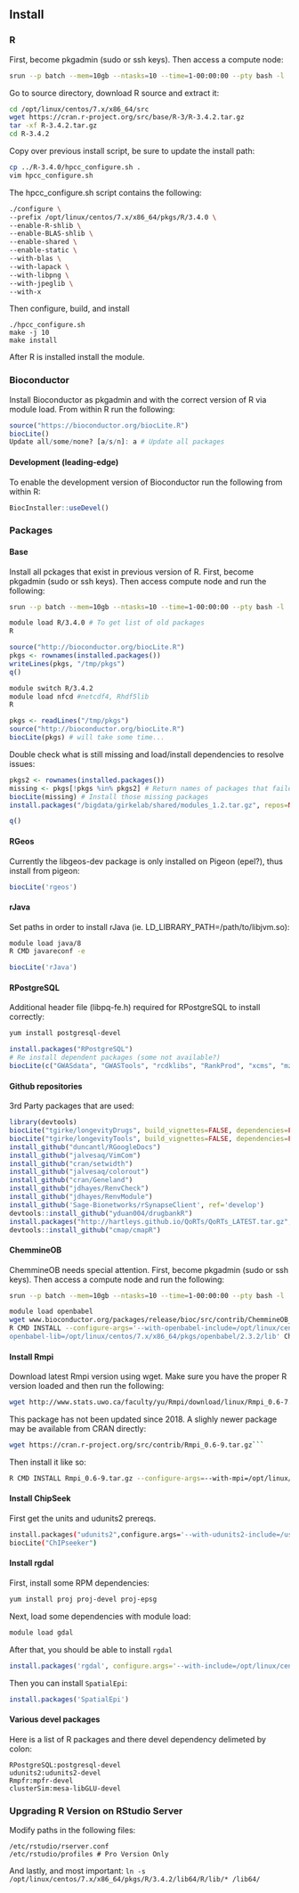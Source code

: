 ## Install
### R
First, become pkgadmin (sudo or ssh keys).
Then access a compute node:
```bash
srun --p batch --mem=10gb --ntasks=10 --time=1-00:00:00 --pty bash -l
```

Go to source directory, download R source and extract it:
```bash
cd /opt/linux/centos/7.x/x86_64/src
wget https://cran.r-project.org/src/base/R-3/R-3.4.2.tar.gz
tar -xf R-3.4.2.tar.gz 
cd R-3.4.2
```

Copy over previous install script, be sure to update the install path:
```bash
cp ../R-3.4.0/hpcc_configure.sh .
vim hpcc_configure.sh
```
The hpcc_configure.sh script contains the following:
```bash
./configure \
--prefix /opt/linux/centos/7.x/x86_64/pkgs/R/3.4.0 \
--enable-R-shlib \
--enable-BLAS-shlib \
--enable-shared \
--enable-static \
--with-blas \
--with-lapack \
--with-libpng \
--with-jpeglib \
--with-x
```

Then configure, build, and install
```
./hpcc_configure.sh 
make -j 10
make install
```



After R is installed install the module.

### Bioconductor
Install Bioconductor as pkgadmin and with the correct version of R via module load.
From within R run the following:
```r
source("https://bioconductor.org/biocLite.R")
biocLite()
Update all/some/none? [a/s/n]: a # Update all packages
```
#### Development (leading-edge)
To enable the development version of Bioconductor run the following from within R:
```r
BiocInstaller::useDevel()
```

### Packages
#### Base
Install all pckages that exist in previous version of R.
First, become pkgadmin (sudo or ssh keys).
Then access compute node and run the following:
```bash
srun --p batch --mem=10gb --ntasks=10 --time=1-00:00:00 --pty bash -l

module load R/3.4.0 # To get list of old packages
R
```
```r
source("http://bioconductor.org/biocLite.R")
pkgs <- rownames(installed.packages())
writeLines(pkgs, "/tmp/pkgs")
q()
```
```bash
module switch R/3.4.2
module load nfcd #netcdf4, Rhdf5lib
R
```
```r
pkgs <- readLines("/tmp/pkgs")
source("http://bioconductor.org/biocLite.R")
biocLite(pkgs) # will take some time...
```

Double check what is still missing and load/install dependencies to resolve issues:
```r
pkgs2 <- rownames(installed.packages())
missing <- pkgs[!pkgs %in% pkgs2] # Return names of packages that failed to install
biocLite(missing) # Install those missing packages
install.packages("/bigdata/girkelab/shared/modules_1.2.tar.gz", repos=NULL) # Maintained by Tyler

q()
```

#### RGeos
Currently the libgeos-dev package is only installed on Pigeon (epel?), thus install from pigeon:
```r
biocLite('rgeos')
```

#### rJava
Set paths in order to install rJava (ie. LD_LIBRARY_PATH=/path/to/libjvm.so):
```bash
module load java/8
R CMD javareconf -e 
```
```r
biocLite('rJava')
```

#### RPostgreSQL
Additional header file (libpq-fe.h) required for RPostgreSQL to install correctly:
```bash
yum install postgresql-devel
```
```r
install.packages("RPostgreSQL")
# Re install dependent packages (some not available?)
biocLite(c("GWASdata", "GWASTools", "rcdklibs", "RankProd", "xcms", "mzR", "rgeos", "ncdf4", "rJava"))
```

#### Github repositories
3rd Party packages that are used:
```r
library(devtools)
biocLite("tgirke/longevityDrugs", build_vignettes=FALSE, dependencies=FALSE)
biocLite("tgirke/longevityTools", build_vignettes=FALSE, dependencies=FALSE)
install_github("duncantl/RGoogleDocs")
install_github("jalvesaq/VimCom")
install_github("cran/setwidth")
install_github("jalvesaq/colorout")
install_github("cran/Geneland")
install_github("jdhayes/RenvCheck")
install_github("jdhayes/RenvModule")
install_github('Sage-Bionetworks/rSynapseClient', ref='develop')
devtools::install_github("yduan004/drugbankR")
install.packages("http://hartleys.github.io/QoRTs/QoRTs_LATEST.tar.gz",repos=NULL,type="source")
devtools::install_github("cmap/cmapR")
```

#### ChemmineOB
ChemmineOB needs special attention.
First, become pkgadmin (sudo or ssh keys).
Then access a compute node and run the following:
```bash
srun --p batch --mem=10gb --ntasks=10 --time=1-00:00:00 --pty bash -l

module load openbabel
wget www.bioconductor.org/packages/release/bioc/src/contrib/ChemmineOB_1.14.0.tar.gz
R CMD INSTALL --configure-args='--with-openbabel-include=/opt/linux/centos/7.x/x86_64/pkgs/openbabel/2.3.2/include/openbabel-2.0 --with-
openbabel-lib=/opt/linux/centos/7.x/x86_64/pkgs/openbabel/2.3.2/lib' ChemmineOB_1.16.0.tar.gz
```

#### Install Rmpi

Download latest Rmpi version using wget. Make sure you have the proper R version loaded and then run the following:

```bash
wget http://www.stats.uwo.ca/faculty/yu/Rmpi/download/linux/Rmpi_0.6-7.tar.gz
```

This package has not been updated since 2018. A slighly newer package may be available from CRAN directly:

```bash
wget https://cran.r-project.org/src/contrib/Rmpi_0.6-9.tar.gz```
```

Then install it like so:
```bash
R CMD INSTALL Rmpi_0.6-9.tar.gz --configure-args=--with-mpi=/opt/linux/centos/7.x/x86_64/pkgs/openmpi/4.0.1-slurm-19.05.0/
```

#### Install ChipSeek
First get the units and udunits2 prereqs.
```bash
install.packages("udunits2",configure.args='--with-udunits2-include=/usr/include/udunits2')
biocLite("ChIPseeker")
```

#### Install rgdal

First, install some RPM dependencies:

```bash
yum install proj proj-devel proj-epsg
```

Next, load some dependencies with module load:

```bash
module load gdal
```

After that, you should be able to install `rgdal`
```R
install.packages('rgdal', configure.args='--with-include=/opt/linux/centos/7.x/x86_64/pkgs/gdal/2.1.3/include')
```

Then you can install `SpatialEpi`:

```R
install.packages('SpatialEpi')
```

#### Various devel packages

Here is a list of R packages and there devel dependency delimeted by colon:

```
RPostgreSQL:postgresql-devel
udunits2:udunits2-devel
Rmpfr:mpfr-devel
clusterSim:mesa-libGLU-devel
```

### Upgrading R Version on RStudio Server
Modify paths in the following files:
```
/etc/rstudio/rserver.conf
/etc/rstudio/profiles # Pro Version Only
```

And lastly, and most important:
```ln -s /opt/linux/centos/7.x/x86_64/pkgs/R/3.4.2/lib64/R/lib/* /lib64/```

